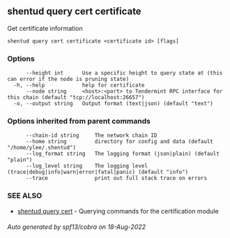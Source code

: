 ## shentud query cert certificate

Get certificate information

```
shentud query cert certificate <certificate id> [flags]
```

### Options

```
      --height int      Use a specific height to query state at (this can error if the node is pruning state)
  -h, --help            help for certificate
      --node string     <host>:<port> to Tendermint RPC interface for this chain (default "tcp://localhost:26657")
  -o, --output string   Output format (text|json) (default "text")
```

### Options inherited from parent commands

```
      --chain-id string     The network chain ID
      --home string         directory for config and data (default "/home/ylee/.shentud")
      --log_format string   The logging format (json|plain) (default "plain")
      --log_level string    The logging level (trace|debug|info|warn|error|fatal|panic) (default "info")
      --trace               print out full stack trace on errors
```

### SEE ALSO

* [shentud query cert](shentud_query_cert.md)	 - Querying commands for the certification module

###### Auto generated by spf13/cobra on 18-Aug-2022
